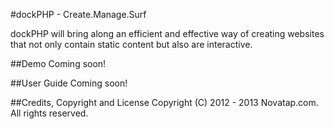 #dockPHP - Create.Manage.Surf

dockPHP will bring along an efficient and effective way of creating websites that not only contain static content but also are interactive.

##Demo
Coming soon!


##User Guide
Coming soon!

##Credits, Copyright and License
Copyright (C) 2012 - 2013 Novatap.com. All rights reserved.
